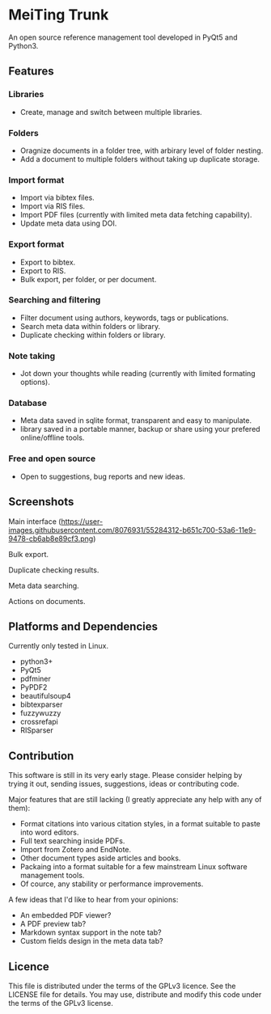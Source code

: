 # MeiTing Trunk
An open source reference management tool developed in PyQt5 and Python3.

## Features

### Libraries

* Create, manage and switch between multiple libraries.

### Folders

* Oragnize documents in a folder tree, with arbirary level of folder nesting.
* Add a document to multiple folders without taking up duplicate storage.

### Import format

* Import via bibtex files.
* Import via RIS files.
* Import PDF files (currently with limited meta data fetching capability).
* Update meta data using DOI.

### Export format

* Export to bibtex.
* Export to RIS.
* Bulk export, per folder, or per document.

### Searching and filtering

* Filter document using authors, keywords, tags or publications.
* Search meta data within folders or library.
* Duplicate checking within folders or library.

### Note taking

* Jot down your thoughts while reading (currently with limited formating options).

### Database

* Meta data saved in sqlite format, transparent and easy to manipulate.
* library saved in a portable manner, backup or share using your prefered online/offline tools.

### Free and open source

* Open to suggestions, bug reports and new ideas.


## Screenshots

Main interface
(https://user-images.githubusercontent.com/8076931/55284312-b651c700-53a6-11e9-9478-cb6ab8e89cf3.png)

Bulk export.

Duplicate checking results.

Meta data searching.

Actions on documents.


## Platforms and Dependencies

Currently only tested in Linux.

* python3+
* PyQt5
* pdfminer
* PyPDF2
* beautifulsoup4
* bibtexparser
* fuzzywuzzy
* crossrefapi
* RISparser


## Contribution

This software is still in its very early stage. Please consider helping
by trying it out, sending issues, suggestions, ideas or contributing code.

Major features that are still lacking (I greatly appreciate any help with
any of them):

* Format citations into various citation styles, in a format suitable to paste into word
editors.
* Full text searching inside PDFs.
* Import from Zotero and EndNote.
* Other document types aside articles and books.
* Packaing into a format suitable for a few mainstream Linux software management tools.
* Of cource, any stability or performance improvements.


A few ideas that I'd like to hear from your opinions:

* An embedded PDF viewer?
* A PDF preview tab?
* Markdown syntax support in the note tab?
* Custom fields design in the meta data tab?


## Licence

This file is distributed under the terms of the
GPLv3 licence. See the LICENSE file for details.
You may use, distribute and modify this code under the
terms of the GPLv3 license.
